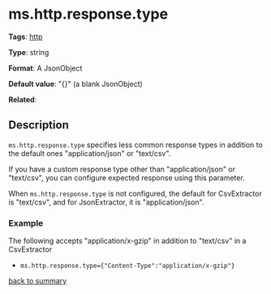 # ms.http.response.type

**Tags**: [http](https://github.com/linkedin/data-integration-library/blob/master/docs/parameters/http-parameters.md)

**Type**: string

**Format**: A JsonObject

**Default value**: "{}" (a blank JsonObject)

**Related**:

## Description

`ms.http.response.type` specifies less common response types in addition to
 the default ones "application/json" or "text/csv". 
  
If you have a custom response type other than "application/json" or "text/csv", 
you can configure expected response using this parameter.

When `ms.http.response.type` is not configured, the default 
for CsvExtractor is "text/csv", and for JsonExtractor, it is "application/json".

### Example

The following accepts "application/x-gzip" in addition to "text/csv" 
in a CsvExtractor
- `ms.http.response.type={"Content-Type":"application/x-gzip"}`

[back to summary](https://github.com/linkedin/data-integration-library/blob/master/docs/parameters/summary.md#mshttpresponsetype)
